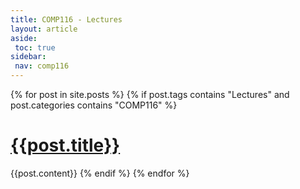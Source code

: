 ```yaml
---
title: COMP116 - Lectures
layout: article
aside:
 toc: true
sidebar:
 nav: comp116
---
```

{% for post in site.posts %}
{% if post.tags contains "Lectures" and post.categories contains "COMP116" %}
# [{{post.title}}]({{site.baseurl}}{{post.url}})
{{post.content}}
{% endif %}
{% endfor %}

